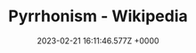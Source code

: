 ---
title: "Pyrrhonism - Wikipedia"
link: "https://en.wikipedia.org/wiki/Pyrrhonism"
date: "2023-02-21 16:11:46.577Z +0000"
description: 
category: "wikipedia"
---
